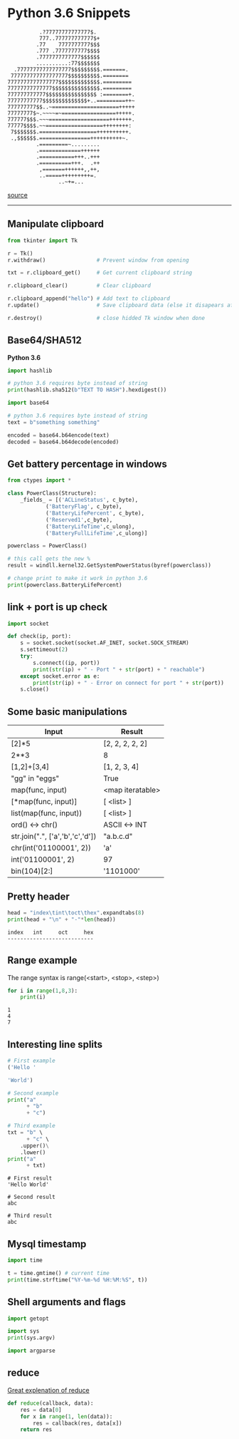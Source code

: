 # Python 3.6 Snippets

```
          .?77777777777777$.            
          777..777777777777$+           
         .77    7777777777$$$           
         .777 .7777777777$$$$           
         .7777777777777$$$$$$           
         ..........:77$$$$$$$           
  .77777777777777777$$$$$$$$$.=======.  
 777777777777777777$$$$$$$$$$.========  
7777777777777777$$$$$$$$$$$$$.========= 
77777777777777$$$$$$$$$$$$$$$.========= 
777777777777$$$$$$$$$$$$$$$$ :========+.
77777777777$$$$$$$$$$$$$$+..=========++~
777777777$$..~=====================+++++
77777777$~.~~~~=~=================+++++.
777777$$$.~~~===================+++++++.
77777$$$$.~~==================++++++++: 
 7$$$$$$$.==================++++++++++. 
 .,$$$$$$.================++++++++++~.  
         .=========~.........           
         .=============++++++           
         .===========+++..+++           
         .==========+++.  .++           
          ,=======++++++,,++,           
          ..=====+++++++++=.            
                ..~+=... 
```
[source](https://gist.github.com/xero/3555086)

---

## Manipulate clipboard
```python
from tkinter import Tk

r = Tk()
r.withdraw()                # Prevent window from opening

txt = r.clipboard_get()     # Get current clipboard string

r.clipboard_clear()         # Clear clipboard

r.clipboard_append("hello") # Add text to clipboard
r.update()                  # Save clipboard data (else it disapears after r.destroy())

r.destroy()                 # close hidded Tk window when done
```

## Base64/SHA512
**Python 3.6**
```python
import hashlib

# python 3.6 requires byte instead of string
print(hashlib.sha512(b"TEXT TO HASH").hexdigest())
```

```python
import base64

# python 3.6 requires byte instead of string
text = b"something something"

encoded = base64.b64encode(text)
decoded = base64.b64decode(encoded)
```

## Get battery percentage in windows
```python
from ctypes import *

class PowerClass(Structure):
    _fields_ = [('ACLineStatus', c_byte),
            ('BatteryFlag', c_byte),
            ('BatteryLifePercent', c_byte),
            ('Reserved1',c_byte),
            ('BatteryLifeTime',c_ulong),
            ('BatteryFullLifeTime',c_ulong)]    

powerclass = PowerClass()

# this call gets the new %
result = windll.kernel32.GetSystemPowerStatus(byref(powerclass))

# change print to make it work in python 3.6
print(powerclass.BatteryLifePercent)
```

## link + port is up check

```python
import socket

def check(ip, port):
    s = socket.socket(socket.AF_INET, socket.SOCK_STREAM)
    s.settimeout(2)
    try:
        s.connect((ip, port))
        print(str(ip) + " - Port " + str(port) + " reachable")
    except socket.error as e:
        print(str(ip) + " - Error on connect for port " + str(port))
    s.close()
```

## Some basic manipulations

|Input|Result|
|-----|------|
|[2]*5|[2, 2, 2, 2, 2]|
|2**3|8|
|[1,2]+[3,4]|[1, 2, 3, 4]|
|"gg" in "eggs"|True|
|map(func, input)|\<map iteratable\>|
|[*map(func, input)]|[ \<list\> ]|
|list(map(func, input))|[ \<list\> ]|
|ord() \<-\> chr()|ASCII <-> INT|
|str.join(".", ['a','b','c','d'])|"a.b.c.d"|
|chr(int('01100001', 2))|'a'|
|int('01100001', 2)|97|
|bin(104)[2:]|'1101000'|

## Pretty header

```python
head = "index\tint\toct\thex".expandtabs(8)
print(head + "\n" + "-"*len(head))
```

```
index   int     oct     hex
---------------------------
```

## Range example

The range syntax is range(\<start\>, \<stop\>, \<step\>)

```python
for i in range(1,8,3):
    print(i)
```

```
1
4
7
```

## Interesting line splits

```python
# First example
('Hello '

'World')

# Second example
print("a" 
      + "b" 
      + "c")

# Third example
txt = "b" \
      + "c" \
    .upper()\
    .lower()
print("a"
      + txt)

```

```
# First result
'Hello World'

# Second result
abc

# Third result
abc
```

## Mysql timestamp

```python
import time

t = time.gmtime() # current time
print(time.strftime("%Y-%m-%d %H:%M:%S", t))
```

## Shell arguments and flags

```python
import getopt

import sys
print(sys.argv)

import argparse
```

## reduce

[Great explenation of reduce](https://www.python-course.eu/lambda.php)

```python
def reduce(callback, data):
    res = data[0]
    for x in range(1, len(data)):
        res = callback(res, data[x])
    return res
```